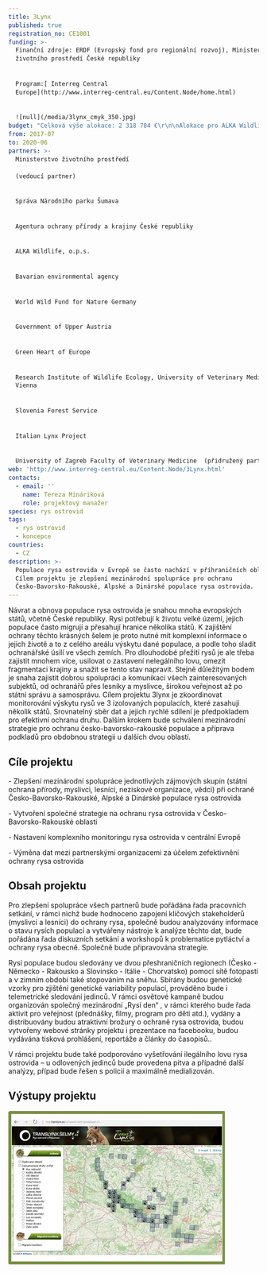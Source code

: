 ```yaml
---
title: 3Lynx
published: true
registration_no: CE1001
funding: >-
  Finanční zdroje: ERDF (Evropský fond pro regionální rozvoj), Ministerstvo
  životního prostředí České republiky 


  Program:[ Interreg Central
  Europe](http://www.interreg-central.eu/Content.Node/home.html)


  ![null](/media/3lynx_cmyk_350.jpg)
budget: "Celková výše alokace: 2 318 784 €\r\n\nAlokace pro ALKA Wildlife: 174 582 €"
from: 2017-07
to: 2020-06
partners: >-
  Ministerstvo životního prostředí 

  (vedoucí partner)


  Správa Národního parku Šumava


  Agentura ochrany přírody a krajiny České republiky


  ALKA Wildlife, o.p.s.


  Bavarian environmental agency 


  World Wild Fund for Nature Germany


  Government of Upper Austria 


  Green Heart of Europe 


  Research Institute of Wildlife Ecology, University of Veterinary Medicine,
  Vienna 


  Slovenia Forest Service


  Italian Lynx Project


  University of Zagreb Faculty of Veterinary Medicine  (přidružený partner)
web: 'http://www.interreg-central.eu/Content.Node/3Lynx.html'
contacts:
  - email: ''
    name: Tereza Mináriková
    role: projektový manažer
species: rys ostrovid
tags:
  - rys ostrovid
  - koncepce
countries:
  - CZ
description: >-
  Populace rysa ostrovida v Evropě se často nachází v příhraničních oblastech.
  Cílem projektu je zlepšení mezinárodní spolupráce pro ochranu
  Česko-Bavorsko-Rakouské, Alpské a Dinárské populace rysa ostrovida.
---
```

Návrat a obnova populace rysa ostrovida je snahou mnoha evropských států, včetně České republiky. Rysi potřebují k životu velké území, jejich populace často migrují a přesahují hranice několika států. K zajištění ochrany těchto krásných šelem je proto nutné mít komplexní informace o jejich životě a to z celého areálu výskytu dané populace, a podle toho sladit ochranářské úsilí ve všech zemích. Pro dlouhodobé přežití rysů je ale třeba zajistit mnohem více, usilovat o zastavení nelegálního lovu, omezit fragmentaci krajiny a snažit se tento stav napravit. Stejně důležitým bodem je snaha zajistit dobrou spolupráci a komunikaci všech zainteresovaných subjektů, od ochranářů přes lesníky a myslivce, širokou veřejnost až po státní správu a samosprávu. Cílem projektu 3lynx je zkoordinovat monitorování výskytu rysů ve 3 izolovaných populacích, které zasahují několik států. Srovnatelný sběr dat a jejich rychlé sdílení je předpokladem pro efektivní ochranu druhu. Dalším krokem bude schválení mezinárodní strategie pro ochranu česko-bavorsko-rakouské populace a příprava podkladů pro obdobnou strategii u dalších dvou oblastí. 

## Cíle projektu

\- Zlepšení mezinárodní spolupráce jednotlivých zájmových skupin (státní ochrana přírody, myslivci, lesníci, neziskové organizace, vědci) při ochraně Česko-Bavorsko-Rakouské, Alpské a Dinárské populace rysa ostrovida 

\- Vytvoření společné strategie na ochranu rysa ostrovida v Česko-Bavorsko-Rakouské oblasti

\- Nastavení komplexního monitoringu rysa ostrovida v centrální Evropě

\- Výměna dat mezi partnerskými organizacemi za účelem zefektivnění ochrany rysa ostrovida 

## Obsah projektu

Pro zlepšení spolupráce všech partnerů bude pořádána řada pracovních setkání, v rámci nichž bude hodnoceno zapojení klíčových stakeholderů (myslivci a lesníci) do ochrany rysa, společně budou analyzovány informace o stavu rysích populací a vytvářeny nástroje k analýze těchto dat, bude pořádána řada diskuzních setkání a workshopů k problematice pytláctví a ochrany rysa obecně. Společně bude připravována strategie.

Rysí populace budou sledovány ve dvou přeshraničních regionech (Česko - Německo - Rakousko a Slovinsko - Itálie - Chorvatsko) pomocí sítě fotopastí a v zimním období také stopováním na sněhu. Sbírány budou genetické vzorky pro zjištění genetické variability populací, prováděno bude i telemetrické sledování jedinců. V rámci osvětové kampaně budou organizován společný mezinárodní „Rysí den“ , v rámci kterého bude řada aktivit pro veřejnost (přednášky, filmy, program pro děti atd.), vydány a distribuovány budou atraktivní brožury o ochraně rysa ostrovida, budou vytvořeny webové stránky projektu i prezentace na facebooku, budou vydávána tisková prohlášení, reportáže a články do časopisů..

V rámci projektu bude také podporováno vyšetřování ilegálního lovu rysa ostrovida – u odlovených jedinců bude provedena pitva a případné další analýzy, případ bude řešen s policií a maximálně medializován.

## Výstupy projektu

[![](/media/map_translynx_eu.jpg "Interaktivní mapa fotografií z fotopastí")](http://map.translynx.eu/cs?specie=lynx-lynx&layers=3)

#
